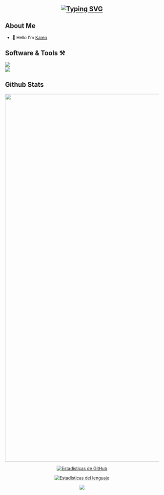 <h2 align=center><a href="https://git.io/typing-svg"><img src="https://readme-typing-svg.demolab.com?font=Fira+Code&pause=1000&random=false&width=435&lines=Computer+Science+Student;" alt="Typing SVG" /></a></h2>

## About Me
<ul>
  <li>👋 Hello I'm <a href="kanema06"> Karen</a></li>
</ul>

## 



## Software & Tools ⚒️
<img src="https://skillicons.dev/icons?i=cs,cpp,py,html,css,latex&perline=14" />

<div style="display: flex; flex-wrap: wrap; gap: 8px; align-items: center">
  <img src="https://skillicons.dev/icons?i=github,vscode,godot,dotnet&perline=14" />
</div>

## Github Stats

<div align = "center" >
<img width="1200" height="auto" src="https://streak-stats.demolab.com?user=kanema06&theme=radical&hide_border=false&border_radius=5&card_width=1200">

[![Estadísticas de GitHub](https://github-readme-stats.vercel.app/api?username=kanema06&show_icons=true&theme=radical)](https://github.com/kanema06)

[![Estadísticas del lenguaje](https://github-readme-stats.vercel.app/api/top-langs/?username=kanema06&theme=radical&size_weight=0&count_weight)](https://github.com/anuraghazra/github-readme-stats) 

[![](https://visitcount.itsvg.in/api?id=kanema06&icon=0&color=11)](https://visitcount.itsvg.in)
</div>

##
<!--![Estadísticas de Lenguaje](https://github-readme-stats.vercel.app/api/top-langs?username=Edo-06&langs_count=999&layout=compact&theme=radical&hide_title=false&hide_border=false)-->
 <!-- <img src="https://github-readme-stats.vercel.app/api/top-langs?username=Edo-06&hide_title=false&layout=compact&card_width=320&langs&theme=radical&hide_border=false" height="150"/>
<!--[![Estadísticas del lenguaje](https://github-readme-stats.vercel.app/api/top-langs/?username=Edo-06&theme=radical&size_weight=0&count_weight)](https://github.com/anuraghazra/github-readme-stats)  -->
<!-- Proudly created with GPRM ( https://gprm.itsvg.in ) -->
<!--
**kanema06/kanema06** is a ✨ _special_ ✨ repository because its `README.md` (this file) appears on your GitHub profile.

Here are some ideas to get you started:

- 🔭 I’m currently working on ...
- 🌱 I’m currently learning ...
- 👯 I’m looking to collaborate on ...
- 🤔 I’m looking for help with ...
- 💬 Ask me about ...
- 📫 How to reach me: ...
- 😄 Pronouns: ...
- ⚡ Fun fact: ...
-->
